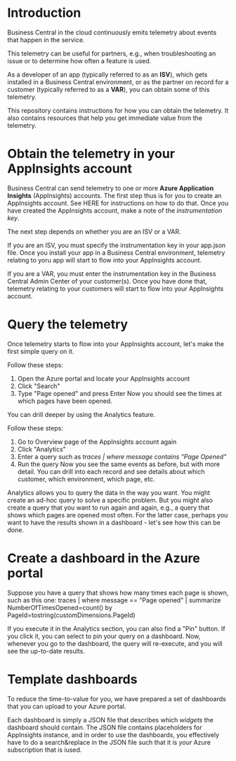 # Introduction

Business Central in the cloud continuously emits telemetry about events that happen in the service.

This telemetry can be useful for partners, e.g., when troubleshooting an issue or to determine how often a feature is used.

As a developer of an app (typically referred to as an **ISV**), which gets installed in a Business Central environment, or as the partner on record for a customer (typically referred to as a **VAR**), you can obtain some of this telemetry.

This repository contains instructions for how you can obtain the telemetry.
It also contains resources that help you get immediate value from the telemetry.


# Obtain the telemetry in your AppInsights account

Business Central can send telemetry to one or more **Azure Application Insights** (AppInsights) accounts.
The first step thus is for you to create an AppInsights account.
See HERE for instructions on how to do that.
Once you have created the AppInsights account, make a note of the *instrumentation key*.

The next step depends on whether you are an ISV or a VAR.

If you are an ISV, you must specify the instrumentation key in your app.json file. Once you install your app in a Business Central environment, telemetry relating to yoru app will start to flow into your AppInsights account.

If you are a VAR, you must enter the instrumentation key in the Business Central Admin Center of your customer(s). Once you have done that, telemetry relating to your customers will start to flow into your AppInsights account.


# Query the telemetry

Once telemetry starts to flow into your AppInsights account, let's make the first simple query on it.

Follow these steps:
 1. Open the Azure portal and locate your AppInsights account
 2. Click "Search"
 3. Type "Page opened" and press Enter
Now you should see the times at which pages have been opened.

You can drill deeper by using the Analytics feature.

Follow these steps:
 1. Go to Overview page of the AppInsights account again
 2. Click "Analytics"
 3. Enter a query such as *traces | where message contains "Page Opened"*
 4. Run the query
Now you see the same events as before, but with more detail.
You can drill into each record and see details about which customer, which environment, which page, etc.

Analytics allows you to query the data in the way you want. You might create an ad-hoc query to solve a specific problem. But you might also create a query that you want to run again and again, e.g., a query that shows which pages are opened most often. For the latter case, perhaps you want to have the results shown in a dashboard - let's see how this can be done.


# Create a dashboard in the Azure portal

Suppose you have a query that shows how many times each page is shown, such as this one:
  traces | where message == "Page opened" | summarize NumberOfTimesOpened=count() by PageId=tostring(customDimensions.PageId)

If you execute it in the Analytics section, you can also find a "Pin" button. If you click it, you can select to pin your query on a dashboard. Now, whenever you go to the dashboard, the query will re-execute, and you will see the up-to-date results.


# Template dashboards

To reduce the time-to-value for you, we have prepared a set of dashboards that you can upload to your Azure portal.

Each dashboard is simply a JSON file that describes which *widgets* the dashboard should contain. The JSON file contains placeholders for AppInsights instance, and in order to use the dashboards, you effectively have to do a search&replace in the JSON file such that it is *your* Azure subscription that is iused.


